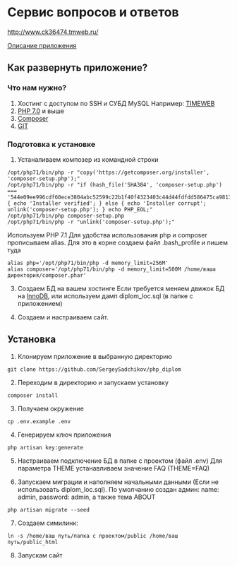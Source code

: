 # Сервис вопросов и ответов

http://www.ck36474.tmweb.ru/

[Описание приложения](https://docs.google.com/document/d/1eU0l8pTWUlheK5jX9dCd9WcrHYp-vL-gG-0NCNOZr9s/edit?usp=sharing)

## Как развернуть приложение?

### Что нам нужно?
1. Хостинг с доступом по SSH и СУБД MySQL Например: [TIMEWEB](http://timeweb.com)
2. [PHP 7.0](http://php.net/) и выше
3. [Composer](https://getcomposer.org/)
4. [GIT](http://timeweb.com)

### Подготовка к установке  

1. Устаналиваем композер из командной строки

```
/opt/php71/bin/php -r "copy('https://getcomposer.org/installer', 'composer-setup.php');"
/opt/php71/bin/php -r "if (hash_file('SHA384', 'composer-setup.php') === '544e09ee996cdf60ece3804abc52599c22b1f40f4323403c44d44fdfdd586475ca9813a858088ffbc1f233e9b180f061') { echo 'Installer verified'; } else { echo 'Installer corrupt'; unlink('composer-setup.php'); } echo PHP_EOL;"
/opt/php71/bin/php composer-setup.php
/opt/php71/bin/php -r "unlink('composer-setup.php');"
```

Используем PHP 7.1 Для удобства  использования php и composer прописываем alias. Для это в корне создаем файл .bash_profile и пишем туда

```
alias php='/opt/php71/bin/php -d memory_limit=256M'
alias composer='/opt/php71/bin/php -d memory_limit=500M /home/ваша директория/composer.phar'
```

3. Создаем БД на вашем хостинге
   Если требуется меняем движок БД на [InnoDB](https://dev.mysql.com/doc/refman/8.0/en/storage-engine-setting.html), или используем дамп diplom_loc.sql (в папке с приложением)

4. Создаем и настраиваем сайт.

## Установка

1. Клонируем приложение в выбранную директорию

```
git clone https://github.com/SergeySadchikov/php_diplom
```

2. Переходим в директорию и запускаем установку

```
composer install
```

3. Получаем окружение

```
cp .env.example .env
```

4. Генерируем ключ приложения

```
php artisan key:generate
```

5. Настраиваем подключение БД в папке с проектом (файл .env)
Для параметра THEME устанавливаем значение FAQ (THEME=FAQ)

6. Запускаем миграции и наполняем начальными данными (Если не использовать diplom_loc.sql).
По умолчанию создан админ: name: admin, password: admin,  а также тема ABOUT
```
php artisan migrate --seed
```
7. Создаем симилинк:

```
ln -s /home/ваш путь/папка с проектом/public /home/ваш путь/public_html
```

8. Запускам сайт
